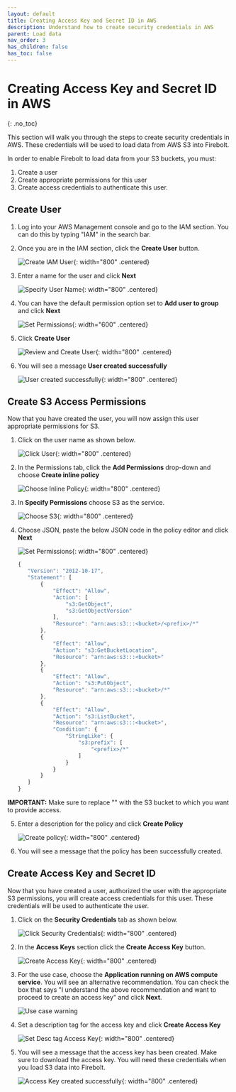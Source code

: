 ```yaml
---
layout: default
title: Creating Access Key and Secret ID in AWS
description: Understand how to create security credentials in AWS
parent: Load data
nav_order: 3
has_children: false
has_toc: false
---
```

# Creating Access Key and Secret ID in AWS
{: .no_toc}

This section will walk you through the steps to create security credentials in AWS. These credentials will be used to load data from AWS S3 into Firebolt.

In order to enable Firebolt to load data from your S3 buckets, you must:
  1. Create a user
  2. Create appropriate permissions for this user
  3. Create access credentials to authenticate this user. 

## Create User

1. Log into your AWS Management console and go to the IAM section. You can do this by typing "IAM" in the search bar.

2. Once you are in the IAM section, click the **Create User**  button.

   ![Create IAM User](../../assets/images/Create_User_Dialog.png){: width="800" .centered}

3. Enter a name for the user and click **Next**

    ![Specify User Name](../../assets/images/Specify_User_Name.png){: width="800" .centered}

4. You can have the default permission option set to **Add user to group** and click **Next**

    ![Set Permissions](../../assets/images/Set_Permissions.png){: width="600" .centered}

5. Click **Create User**

    ![Review and Create User](../../assets/images/Review_Create_User.png){: width="800" .centered}

6. You will see a message **User created successfully**

    ![User created successfully](../../assets/images/User_Created_Successfully.png){: width="800" .centered}

## Create S3 Access Permissions

Now that you have created the user, you will now assign this user appropriate permissions for S3. 

1. Click on the user name as shown below.

   ![Click User](../../assets/images/Click_User.png){: width="800" .centered}

2. In the Permissions tab, click the **Add Permissions** drop-down and choose **Create inline policy**

   ![Choose Inline Policy](../../assets/images/Choose_Iniline_Permissions.png){: width="800" .centered}

3. In **Specify Permissions** choose S3 as the service. 

   ![Choose S3](../../assets/images/Choose_S3.png){: width="800" .centered}

4. Choose JSON, paste the below JSON code in the policy editor and click **Next**

   ![Set Permissions](../../assets/images/Specify_Permissions.png){: width="800" .centered}

   ```javascript
   {
      "Version": "2012-10-17",
      "Statement": [
          {
              "Effect": "Allow",
              "Action": [
                  "s3:GetObject",
                  "s3:GetObjectVersion"
              ],
              "Resource": "arn:aws:s3:::<bucket>/<prefix>/*"
          },
          {
              "Effect": "Allow",
              "Action": "s3:GetBucketLocation",
              "Resource": "arn:aws:s3:::<bucket>"
          },
          {
              "Effect": "Allow",
              "Action": "s3:PutObject",
              "Resource": "arn:aws:s3:::<bucket>/*"
          },
          {
              "Effect": "Allow",
              "Action": "s3:ListBucket",
              "Resource": "arn:aws:s3:::<bucket>",
              "Condition": {
                  "StringLike": {
                      "s3:prefix": [
                          "<prefix>/*"
                      ]
                  }
              }
          }
      ]
   }
   ```
**IMPORTANT:** Make sure to replace "<bucket>"  with the S3 bucket to which you want to provide access.

5. Enter a description for the policy and click **Create Policy**

   ![Create policy](../../assets/images/Create_Policy.png){: width="800" .centered}

6. You will see a message that the policy has been successfully created.

## Create Access Key and Secret ID

Now that you have created a user, authorized the user with the appropriate S3 permissions, you will create access credentials for this user. These credentials will be used to authenticate the user.

1. Click on the **Security Credentials** tab as shown below.

   ![Click Security Credentials](../../assets/images/Choose_Security_Credentials.png){: width="800" .centered}

2. In the **Access Keys** section click the **Create Access Key** button.

   ![Create Access Key](../../assets/images/Create_Access_Keys.png){: width="800" .centered}

3. For the use case, choose the **Application running on AWS compute service**. You will see an alternative recommendation. You can check the box that says "I understand the above recommendation and want to proceed to create an access key" and click **Next**.

   ![Use case warning](../../assets/images/Access_Key_Use_Case.png)

4. Set a description tag for the access key and click **Create Access Key**

   ![Set Desc tag Access Key](../../assets/images/Description_Tag_Access_Key.png){: width="800" .centered}

5. You will see a message that the access key has been created. Make sure to download the access key. You will need these credentials when you load S3 data into Firebolt.

    ![Access Key created successfully](../../assets/images/Download_CSV_Access_Key.png){: width="800" .centered}

